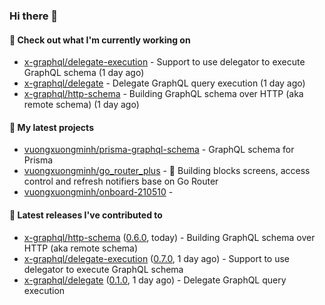 ### Hi there 👋

#### 👷 Check out what I'm currently working on

- [x-graphql/delegate-execution](https://github.com/x-graphql/delegate-execution) - Support to use delegator to execute GraphQL schema (1 day ago)
- [x-graphql/delegate](https://github.com/x-graphql/delegate) - Delegate GraphQL query execution (1 day ago)
- [x-graphql/http-schema](https://github.com/x-graphql/http-schema) - Building GraphQL schema over HTTP (aka remote schema) (1 day ago)

#### 🌱 My latest projects

- [vuongxuongminh/prisma-graphql-schema](https://github.com/vuongxuongminh/prisma-graphql-schema) - GraphQL schema for Prisma
- [vuongxuongminh/go_router_plus](https://github.com/vuongxuongminh/go_router_plus) - :office: Building blocks screens, access control and refresh notifiers base on Go Router
- [vuongxuongminh/onboard-210510](https://github.com/vuongxuongminh/onboard-210510) - 

#### 🔭 Latest releases I've contributed to

- [x-graphql/http-schema](https://github.com/x-graphql/http-schema) ([0.6.0](https://github.com/x-graphql/http-schema/releases/tag/0.6.0), today) - Building GraphQL schema over HTTP (aka remote schema)
- [x-graphql/delegate-execution](https://github.com/x-graphql/delegate-execution) ([0.7.0](https://github.com/x-graphql/delegate-execution/releases/tag/0.7.0), 1 day ago) - Support to use delegator to execute GraphQL schema
- [x-graphql/delegate](https://github.com/x-graphql/delegate) ([0.1.0](https://github.com/x-graphql/delegate/releases/tag/0.1.0), 1 day ago) - Delegate GraphQL query execution
